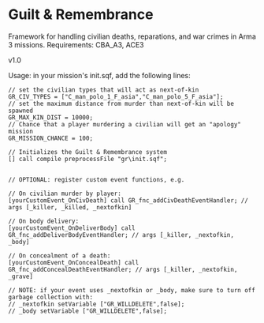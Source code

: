 # Guilt & Remembrance
Framework for handling civilian deaths, reparations, and war crimes in Arma 3 missions.
Requirements: CBA_A3, ACE3

v1.0

Usage:
in your mission's init.sqf, add the following lines:

```
// set the civilian types that will act as next-of-kin
GR_CIV_TYPES = ["C_man_polo_1_F_asia","C_man_polo_5_F_asia"];
// set the maximum distance from murder than next-of-kin will be spawned
GR_MAX_KIN_DIST = 10000;
// Chance that a player murdering a civilian will get an "apology" mission
GR_MISSION_CHANCE = 100;

// Initializes the Guilt & Remembrance system
[] call compile preprocessFile "gr\init.sqf";


// OPTIONAL: register custom event functions, e.g.

// On civilian murder by player:
[yourCustomEvent_OnCivDeath] call GR_fnc_addCivDeathEventHandler; // args [_killer, _killed, _nextofkin]

// On body delivery:
[yourCustomEvent_OnDeliverBody] call GR_fnc_addDeliverBodyEventHandler; // args [_killer, _nextofkin, _body]

// On concealment of a death:
[yourCustomEvent_OnConcealDeath] call GR_fnc_addConcealDeathEventHandler; // args [_killer, _nextofkin, _grave]

// NOTE: if your event uses _nextofkin or _body, make sure to turn off garbage collection with:
// _nextofkin setVariable ["GR_WILLDELETE",false];
// _body setVariable ["GR_WILLDELETE",false];
```
